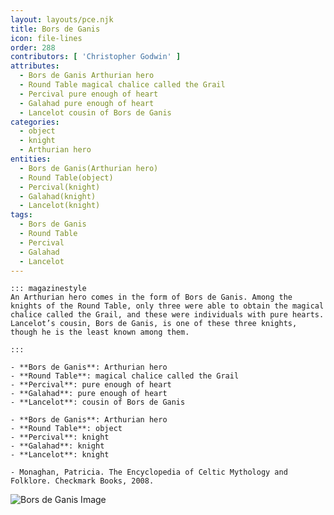 ```yaml
---
layout: layouts/pce.njk
title: Bors de Ganis
icon: file-lines
order: 288
contributors: [ 'Christopher Godwin' ]
attributes:
  - Bors de Ganis Arthurian hero
  - Round Table magical chalice called the Grail
  - Percival pure enough of heart
  - Galahad pure enough of heart
  - Lancelot cousin of Bors de Ganis
categories:
  - object
  - knight
  - Arthurian hero
entities:
  - Bors de Ganis(Arthurian hero)
  - Round Table(object)
  - Percival(knight)
  - Galahad(knight)
  - Lancelot(knight)
tags:
  - Bors de Ganis
  - Round Table
  - Percival
  - Galahad
  - Lancelot
---
```

``` tab [group1:Info]
::: magazinestyle
An Arthurian hero comes in the form of Bors de Ganis. Among the knights of the Round Table, only three were able to obtain the magical chalice called the Grail, and these were individuals with pure hearts. Lancelot’s cousin, Bors de Ganis, is one of these three knights, though he is the least known among them.

:::
```
``` tab [group1:Attributes]
- **Bors de Ganis**: Arthurian hero
- **Round Table**: magical chalice called the Grail
- **Percival**: pure enough of heart
- **Galahad**: pure enough of heart
- **Lancelot**: cousin of Bors de Ganis
```
``` tab [group1:Entities]
- **Bors de Ganis**: Arthurian hero
- **Round Table**: object
- **Percival**: knight
- **Galahad**: knight
- **Lancelot**: knight
```
``` tab [group1:Sources]
- Monaghan, Patricia. The Encyclopedia of Celtic Mythology and Folklore. Checkmark Books, 2008.
```
![Bors de Ganis Image](https://upload.wikimedia.org/wikipedia/commons/1/12/Sir_Bors_de_Ganis.png)
